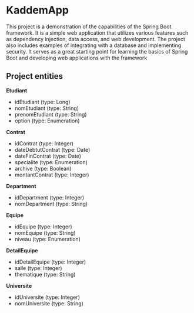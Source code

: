 # KaddemApp
This project is a demonstration of the capabilities of the Spring Boot framework. It is a simple web application that utilizes various features such as dependency injection, data access, and web development. The project also includes examples of integrating with a database and implementing security. It serves as a great starting point for learning the basics of Spring Boot and developing web applications with the framework
## Project entities

**Etudiant**
* idEtudiant (type: Long)
* nomEtudiant (type: String)
* prenomEtudiant (type: String)
* option (type: Enumeration)

**Contrat**
* idContrat (type: Integer)
* dateDebtutContrat (type: Date)
* dateFinContrat (type: Date)
* specialite (type: Enumeration)
* archive (type: Boolean)
* montantContrat (type: Integer)

**Department**
* idDepartment (type: Integer)
* nomDepartment (type: String)

**Equipe**
* idEquipe (type: Integer)
* nomEquipe (type: String)
* niveau (type: Enumeration)

**DetailEquipe**
* idDetailEquipe (type: Integer)
* salle (type: Integer)
* thematique (type: String)

**Universite**
* idUniversite (type: Integer)
* nomUniversite (type: String)